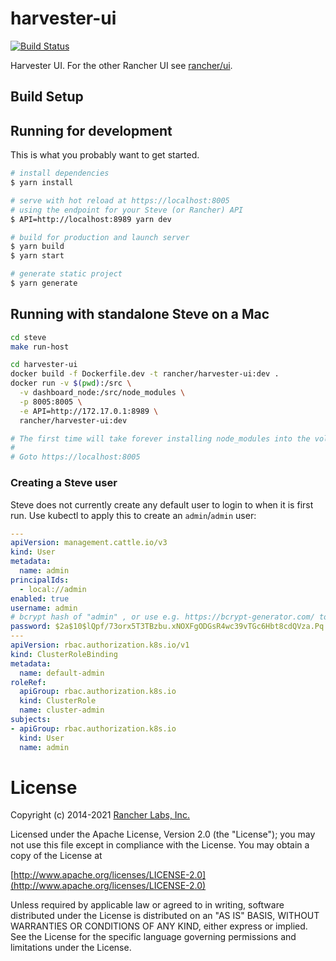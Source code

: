 # harvester-ui
[![Build Status](http://drone-publish.rancher.io/api/badges/harvester/harvester-ui/status.svg)](http://drone-publish.rancher.io/harvester/harvester-ui)

Harvester UI.  For the other Rancher UI see [rancher/ui](https://github.com/rancher/ui).

## Build Setup

## Running for development
This is what you probably want to get started.
```bash
# install dependencies
$ yarn install

# serve with hot reload at https://localhost:8005
# using the endpoint for your Steve (or Rancher) API
$ API=http://localhost:8989 yarn dev

# build for production and launch server
$ yarn build
$ yarn start

# generate static project
$ yarn generate
```

## Running with standalone Steve on a Mac
 ```bash
 cd steve
 make run-host

 cd harvester-ui
 docker build -f Dockerfile.dev -t rancher/harvester-ui:dev .
 docker run -v $(pwd):/src \
   -v dashboard_node:/src/node_modules \
   -p 8005:8005 \
   -e API=http://172.17.0.1:8989 \
   rancher/harvester-ui:dev
 
 # The first time will take forever installing node_modules into the volume; it will be faster next time.
 #
 # Goto https://localhost:8005
```

### Creating a Steve user

Steve does not currently create any default user to login to when it is first run.  Use kubectl to apply this to create an `admin`/`admin` user:

```yaml
---
apiVersion: management.cattle.io/v3
kind: User
metadata:
  name: admin
principalIds:
  - local://admin
enabled: true
username: admin
# bcrypt hash of "admin" , or use e.g. https://bcrypt-generator.com/ to generate your own
password: $2a$10$lQpf/73orx5T3TBzbu.xNOXFgODGsR4wc39vTGc6Hbt8cdQVza.Pq
---
apiVersion: rbac.authorization.k8s.io/v1
kind: ClusterRoleBinding
metadata:
  name: default-admin
roleRef:
  apiGroup: rbac.authorization.k8s.io
  kind: ClusterRole
  name: cluster-admin
subjects:
- apiGroup: rbac.authorization.k8s.io
  kind: User
  name: admin
```

License
=======
Copyright (c) 2014-2021 [Rancher Labs, Inc.](http://rancher.com)

Licensed under the Apache License, Version 2.0 (the "License");
you may not use this file except in compliance with the License.
You may obtain a copy of the License at

[http://www.apache.org/licenses/LICENSE-2.0](http://www.apache.org/licenses/LICENSE-2.0)

Unless required by applicable law or agreed to in writing, software
distributed under the License is distributed on an "AS IS" BASIS,
WITHOUT WARRANTIES OR CONDITIONS OF ANY KIND, either express or implied.
See the License for the specific language governing permissions and
limitations under the License.
